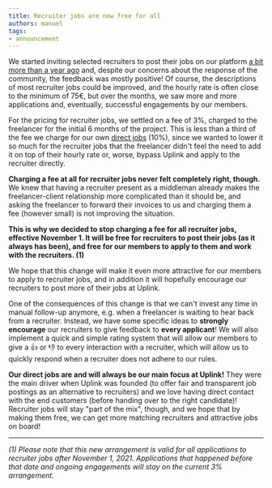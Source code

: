 ```yaml
---
title: Recruiter jobs are now free for all
authors: manuel
tags:
- announcement
---
```


We started inviting selected recruiters to post their jobs on our platform [a bit more than a year ago](https://uplink.tech/blog/announcing-our-first-recruiting-partner-nemensis/) and, despite our concerns about the response of the community, the feedback was mostly positive! Of course, the descriptions of most recruiter jobs could be improved, and the hourly rate is often close to the minimum of 75€, but over the months, we saw more and more applications and, eventually, successful engagements by our members.

<!--truncate-->

For the pricing for recruiter jobs, we settled on a fee of 3%, charged to the freelancer for the initial 6 months of the project. This is less than a third of the fee we charge for our own [direct jobs](https://uplink.tech/knowledge-base/freelancers/direct-jobs/) (10%), since we wanted to lower it so much for the recruiter jobs that the freelancer didn't feel the need to add it on top of their hourly rate or, worse, bypass Uplink and apply to the recruiter directly.

**Charging a fee at all for recruiter jobs never felt completely right, though.** We knew that having a recruiter present as a middleman already makes the freelancer-client relationship more complicated than it should be, and asking the freelancer to forward their invoices to us and charging them a fee (however small) is not improving the situation.

**This is why we decided to stop charging a fee for all recruiter jobs, effective November 1. It will be free for recruiters to post their jobs (as it always has been), and free for our members to apply to them and work with the recruiters. (1)**

We hope that this change will make it even more attractive for our members to apply to recruiter jobs, and in addition it will hopefully encourage our recruiters to post more of their jobs at Uplink.

One of the consequences of this change is that we can't invest any time in manual follow-up anymore, e.g. when a freelancer is waiting to hear back from a recruiter. Instead, we have some specific ideas to **strongly encourage** our recruiters to give feedback to **every applicant**! We will also implement a quick and simple rating system that will allow our members to give a 👍 or 👎 to every interaction with a recruiter, which will allow us to quickly respond when a recruiter does not adhere to our rules.

**Our direct jobs are and will always be our main focus at Uplink!** They were the main driver when Uplink was founded (to offer fair and transparent job postings as an alternative to recruiters) and we love having direct contact with the end customers (before handing over to the right candidate)! Recruiter jobs will stay "part of the mix", though, and we hope that by making them free, we can get more matching recruiters and attractive jobs on board!

---

_(1) Please note that this new arrangement is valid for all applications to recruiter jobs after November 1, 2021. Applications that happened before that date and ongoing engagements will stay on the current 3% arrangement._

